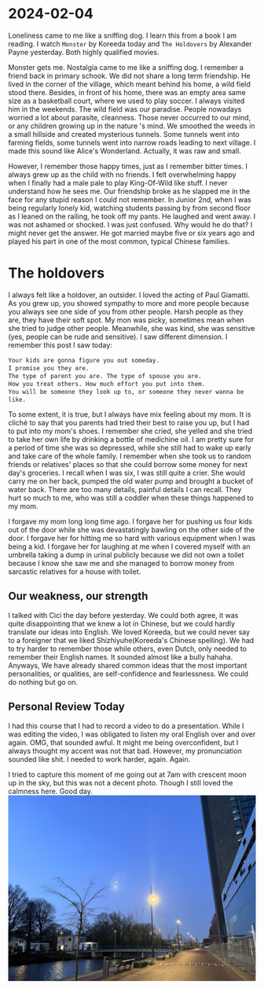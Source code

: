 # 2024-02-04
Loneliness came to me like a sniffing dog. I learn this from a book I am reading.
I watch `Monster` by Koreeda today and `The Holdovers` by Alexander Payne yesterday.
Both highly qualified movies.

Monster gets me. Nostalgia came to me like a sniffing dog. I remember a friend back in primary schook.
We did not share a long term friendship. He lived in the corner of the village, which meant behind his home,
a wild field stood there. Besides, in front of his home, there was an empty area same size as a basketball court,
where we used to play soccer. I always visited him in the weekends. The wild field was our paradise.
People nowadays worried a lot about parasite, cleanness. Those never occurred to our mind, or
any children growing up in the nature 's mind. We smoothed the weeds in a small hillside and
created mysterious tunnels. Some tunnels went into farming fields, some tunnels went into narrow roads
leading to next village. I made this sound like Alice's Wonderland. Actually, it was raw and small.

However, I remember those happy times, just as I remember bitter times. I always grew up as the child
with no friends. I felt overwhelming happy when I finally had a male pale to play King-Of-Wild like stuff.
I never understand how he sees me. Our friendship broke as he slapped me in the face for
any stupid reason I could not remember. In Junior 2nd, when I was being regularly lonely kid, watching students passing
by from second floor as I leaned on the railing, he took off my pants. He laughed and went away.
I was not ashamed or shocked. I was just confused. Why would he do that? I might never get the answer.
He got married maybe five or six years ago and played his part in one of the most common, typical
Chinese families.

# The holdovers
I always felt like a holdover, an outsider. I loved the acting of Paul Giamatti.
As you grew up, you showed sympathy to more and more people because you always see one side
of you from other people. Harsh people as they are, they have their soft spot. My mon was picky,
sometimes mean when she tried to judge other people. Meanwhile, she was kind, she was sensitive (yes,
people can be rude and sensitive). I saw different dimension. I remember this post I saw today:
```
Your kids are gonna figure you out someday.
I promise you they are.
The type of parent you are. The type of spouse you are.
How you treat others. How much effort you put into them.
You will be someone they look up to, or someone they never wanna be like.
```

To some extent, it is true, but I always have mix feeling about my mom. It is cliché to say
that you parents had tried their best to raise you up, but I had to put into my mom's shoes.
I remember she cried, she yelled and she tried to take her own life by drinking a bottle of medichine oil.
I am pretty sure for a period of time she was so depressed, while she still had to wake up early
and take care of the whole family. I remember when she took us to random friends or relatives' places so
that she could borrow some money for next day's groceries. I recall when I was six, I was still quite a
crier. She would carry me on her back, pumped the old water pump and brought a bucket
of water back. There are too many details, painful details I can recall. They hurt so much to me,
who was still a coddler when these things happened to my mom.

I forgave my mom long long time ago. I forgave her for pushing us four kids out of the door while she was
devastatingly bawling on the other side of the door. I forgave her for hitting me so hard with various equipment when I was being a kid.
I forgave her for laughing at me when I covered myself with an umbrella taking a dump in urinal publicly because we
did not own a toilet because I know she saw me and she managed to borrow money from sarcastic relatives for a house
with toilet.

## Our weakness, our strength
I talked with Cici the day before yesterday. We could both agree, it was quite disappointing
that we knew a lot in Chinese, but we could hardly translate our ideas into English. We loved Koreeda,
but we could never say to a foreigner that we liked Shizhiyuhe(Koreeda's Chinese spelling). We had to try
harder to remember those while others, even Dutch, only needed to remember their English names. It sounded almost like
a bully hahaha. Anyways, We have already shared common ideas that the most important personalities, or qualities,
are self-confidence and fearlessness. We could do nothing but go on.

## Personal Review Today
I had this course that I had to record a video to do a presentation. While I was editing the video, I was obligated to
listen my oral English over and over again. OMG, that sounded awful. It might me being overconfident, but I always thought
my accent was not that bad. However, my pronunciation sounded like shit. I needed to work harder, again. Again.

I tried to capture this moment of me going out at 7am with crescent moon up in the sky, but this was not a decent photo.
Though I still loved the calmness here. Good day.
![morning](../../images/morningexam.jpg)